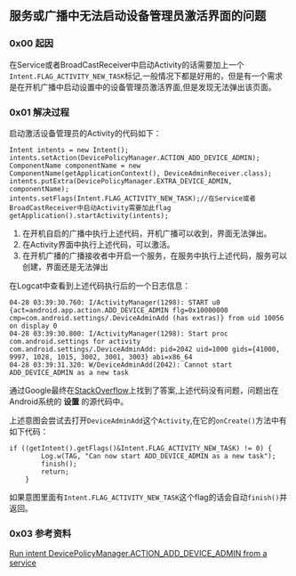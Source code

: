 ## 服务或广播中无法启动设备管理员激活界面的问题

### 0x00 起因
在Service或者BroadCastReceiver中启动Activity的话需要加上一个`Intent.FLAG_ACTIVITY_NEW_TASK`标记,一般情况下都是好用的，但是有一个需求是在开机广播中启动设置中的设备管理员激活界面,但是发现无法弹出该页面。

### 0x01 解决过程
启动激活设备管理员的Activity的代码如下：

	Intent intents = new Intent();
	intents.setAction(DevicePolicyManager.ACTION_ADD_DEVICE_ADMIN);
	ComponentName componentName = new ComponentName(getApplicationContext(), DeviceAdminReceiver.class);       
	intents.putExtra(DevicePolicyManager.EXTRA_DEVICE_ADMIN, componentName);
	intents.setFlags(Intent.FLAG_ACTIVITY_NEW_TASK);//在Service或者BroadCastReceiver中启动Activity需要加此flag
	getApplication().startActivity(intents);

1. 在开机自启的广播中执行上述代码，开机广播可以收到，界面无法弹出。
2. 在Activity界面中执行上述代码，可以激活。
3. 在开机广播的广播接收者中开启一个服务，在服务中执行上述代码，服务可以创建，界面还是无法弹出

在Logcat中查看到上述代码执行后的一个日志信息：

	04-28 03:39:30.760: I/ActivityManager(1298): START u0 {act=android.app.action.ADD_DEVICE_ADMIN flg=0x10000000 cmp=com.android.settings/.DeviceAdminAdd (has extras)} from uid 10056 on display 0
	04-28 03:39:30.800: I/ActivityManager(1298): Start proc com.android.settings for activity com.android.settings/.DeviceAdminAdd: pid=2042 uid=1000 gids={41000, 9997, 1028, 1015, 3002, 3001, 3003} abi=x86_64
	04-28 03:39:31.320: W/DeviceAdminAdd(2042): Cannot start ADD_DEVICE_ADMIN as a new task
	
通过Google最终在[StackOverflow](http://stackoverflow.com/questions/8686033/run-intent-devicepolicymanager-action-add-device-admin-from-a-service)上找到了答案,上述代码没有问题，问题出在Android系统的 __设置__ 的源代码中。

上述意图会尝试去打开`DeviceAdminAdd`这个`Activity`,在它的`onCreate()`方法中有如下代码：
	
	if ((getIntent().getFlags()&Intent.FLAG_ACTIVITY_NEW_TASK) != 0) {
            Log.w(TAG, "Can now start ADD_DEVICE_ADMIN as a new task");
            finish();
            return;
        }

如果意图里面有`Intent.FLAG_ACTIVITY_NEW_TASK`这个flag的话会自动`finish()`并返回。

### 0x03 参考资料
[Run intent DevicePolicyManager.ACTION_ADD_DEVICE_ADMIN from a service](http://stackoverflow.com/questions/8686033/run-intent-devicepolicymanager-action-add-device-admin-from-a-service)